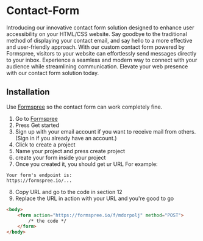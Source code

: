 # Contact-Form
Introducing our innovative contact form solution designed to enhance user accessibility on your HTML/CSS website. Say goodbye to the traditional method of displaying your contact email, and say hello to a more effective and user-friendly approach. With our custom contact form powered by Formspree, visitors to your website can effortlessly send messages directly to your inbox. Experience a seamless and modern way to connect with your audience while streamlining communication. Elevate your web presence with our contact form solution today.

## Installation
Use [Formspree](https://formspree.io) so the contact form can work completely fine.
1. Go to [Formspree](https://formspree.io)
2. Press Get started
3. Sign up with your email account if you want to receive mail from others. (Sign in if you already have an account.)
4. Click to create a project
5. Name your project and press create project
6. create your form inside your project
7. Once you created it, you should get ur URL
   For example:
```
Your form's endpoint is:
https://formspree.io/...
```
8. Copy URL and go to the code in section 12
9. Replace the URL in action with your URL and you're good to go
```html
<body>
    <form action="https://formspree.io/f/mdorpolj" method="POST">
        /* the code */
    </form>
</body>
```
